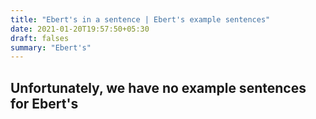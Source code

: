 ```yaml
---
title: "Ebert's in a sentence | Ebert's example sentences"
date: 2021-01-20T19:57:50+05:30
draft: falses
summary: "Ebert's"
---
```

## Unfortunately, we have no example sentences for Ebert's                 

